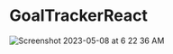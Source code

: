 # GoalTrackerReact

![Screenshot 2023-05-08 at 6 22 36 AM](https://user-images.githubusercontent.com/20494753/236822678-c9d00e98-d423-4869-b62e-e2160eb9f7e8.png)
